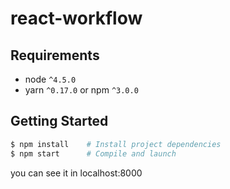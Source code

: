 # react-workflow

## Requirements
* node `^4.5.0`
* yarn `^0.17.0` or npm `^3.0.0`

## Getting Started

```bash
$ npm install    # Install project dependencies
$ npm start      # Compile and launch
```
you can see it in localhost:8000